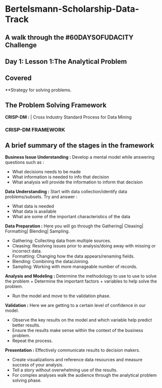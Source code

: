 # Bertelsmann-Scholarship-Data-Track

## A walk through the #60DAYSOFUDACITY Challenge

## Day 1: Lesson 1:The Analytical Problem

## Covered
**Strategy for solving problems.

## The Problem Solving Framework
**CRISP-DM :** | Cross Industry Standard Process for Data Mining

### CRISP-DM FRAMEWORK
[CRISP-DM]: crisp-image

## A brief summary of the stages in the framework
**Business Issue Understanding :** Develop a mental model while answering questions such as :
  * What decisions needs to be made
  * What information is needed to info that decision
  * What analysis will provide the information to inform that decision
  
**Data Understanding :** Start with data collection/identify data problems/subsets. Try and answer :
  * What data is needed
  * What data is available
  * What are some of the important characteristics of the data
  
**Data Preparation :** Here you will go through the Gathering| Cleasing| Formatting| Blending| Sampling.
  * Gathering: Collecting data from multiple sources.
  * Cleasing: Resolving issues prior to analysis/doing away with missing or incorrect data.
  * Formatting: Changing how the data appears/renaming fields.
  * Blending: Combining the data/Joining.
  * Sampling: Working with more manageable number of records.
   
**Analysis and Modeling :** Determine the methodology to use to use to solve the problem + Determine the important factors + variables to help solve the problem.
  * Run the model and move to the validation phase.
  
**Validation :** Here we are getting to a certain level of confidence in our model.
  * Observe the key results on the model and which variable help predict better results.
  * Ensure the results make sense within the context of the business problem.
  * Repeat the process.

**Presentation :** Effectively communicate results to decision makers.
  * Create visualizations and reference data resources and measure success of your analysis.
  * Tell a story without overwhelming use of the results.
  * For complex analyses walk the audience through the analytical problem solving phase.

  


